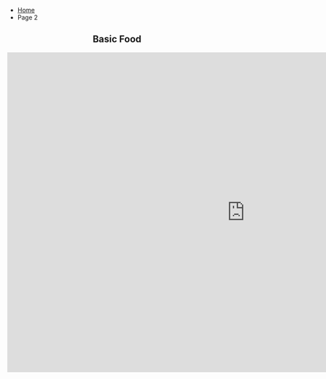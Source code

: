 <ul class="breadcrumb">
  <li><a href="home.html">Home</a></li>
  <li>Page 2</li>
</ul>

<h2 style="text-align:center;">Basic Food</h2>
<iframe src="https://h5p.org/h5p/embed/162270" width="1090" height="736" frameborder="0" allowfullscreen="allowfullscreen"></iframe><script src="https://h5p.org/sites/all/modules/h5p/library/js/h5p-resizer.js" charset="UTF-8"></script>
